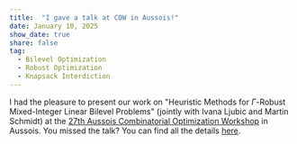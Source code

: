 ```yaml
---
title:  "I gave a talk at COW in Aussois!"
date: January 10, 2025
show_date: true
share: false
tag:
  - Bilevel Optimization
  - Robust Optimization
  - Knapsack Interdiction
---
```


I had the pleasure to present our work on "Heuristic Methods for $\Gamma$-Robust Mixed-Integer Linear Bilevel Problems" (jointly with Ivana Ljubic and Martin Schmidt) at the [27th Aussois Combinatorial Optimization Workshop](https://cow25.sciencesconf.org/) in Aussois. You missed the talk? You can find all the details [here](https://optimization-online.org/?p=26186).
